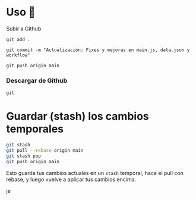 # Uso 🚀
Subir a Github

```
git add .
```
```
git commit -m "Actualización: Fixes y mejoras en main.js, data.json y workflow"
```
```
git push origin main
```

### Descargar de Github
```
git 
```
# Guardar (stash) los cambios temporales
```bash
git stash
git pull --rebase origin main
git stash pop
git push origin main
```
Esto guarda tus cambios actuales en un `stash` temporal, hace el pull con rebase, y luego vuelve a aplicar tus cambios encima.

je